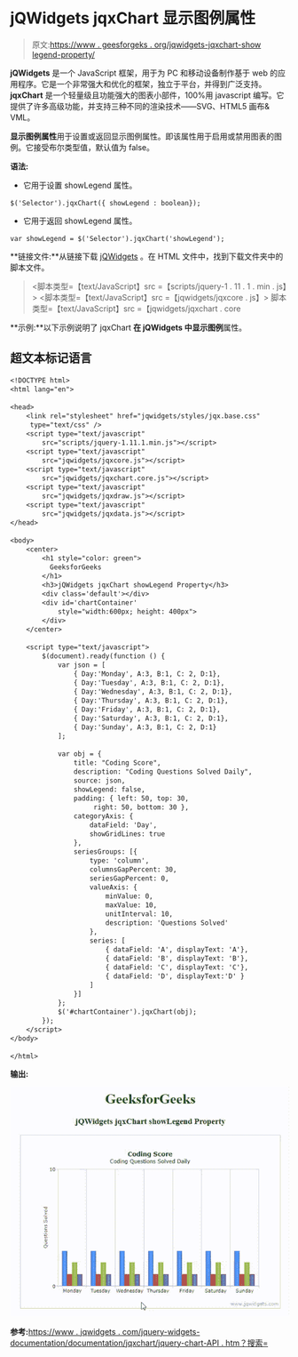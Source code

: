 # jQWidgets jqxChart 显示图例属性

> 原文:[https://www . geesforgeks . org/jqwidgets-jqxchart-show legend-property/](https://www.geeksforgeeks.org/jqwidgets-jqxchart-showlegend-property/)

**jQWidgets** 是一个 JavaScript 框架，用于为 PC 和移动设备制作基于 web 的应用程序。它是一个非常强大和优化的框架，独立于平台，并得到广泛支持。 **jqxChart** 是一个轻量级且功能强大的图表小部件，100%用 javascript 编写。它提供了许多高级功能，并支持三种不同的渲染技术——SVG、HTML5 画布& VML。

**显示图例属性**用于设置或返回显示图例属性。即该属性用于启用或禁用图表的图例。它接受布尔类型值，默认值为 false。

**语法:**

*   它用于设置 showLegend 属性。

```
$('Selector').jqxChart({ showLegend : boolean});
```

*   它用于返回 showLegend 属性。

```
var showLegend = $('Selector').jqxChart('showLegend');
```

**链接文件:**从链接下载 [jQWidgets](https://www.jqwidgets.com/download/) 。在 HTML 文件中，找到下载文件夹中的脚本文件。

> <link rel="”stylesheet”" href="”jqwidgets/styles/jqx.base.css”" type="”text/css”">
> <脚本类型=【text/JavaScript】src =【scripts/jquery-1 . 11 . 1 . min . js】></脚本>
> <脚本类型=【text/JavaScript】src =【jqwidgets/jqxcore . js】></脚本>
> 脚本类型=【text/JavaScript】src =【jqwidgets/jqxchart . core

**示例:**以下示例说明了 jqxChart **在 jQWidgets 中显示图例**属性。

## 超文本标记语言

```
<!DOCTYPE html>
<html lang="en">

<head>
    <link rel="stylesheet" href="jqwidgets/styles/jqx.base.css" 
     type="text/css" />
    <script type="text/javascript" 
        src="scripts/jquery-1.11.1.min.js"></script>
    <script type="text/javascript" 
        src="jqwidgets/jqxcore.js"></script>
    <script type="text/javascript" 
        src="jqwidgets/jqxchart.core.js"></script>
    <script type="text/javascript" 
        src="jqwidgets/jqxdraw.js"></script>
    <script type="text/javascript" 
        src="jqwidgets/jqxdata.js"></script>
</head>

<body>
    <center>
        <h1 style="color: green">
          GeeksforGeeks
        </h1>
        <h3>jQWidgets jqxChart showLegend Property</h3>
        <div class='default'></div>
        <div id='chartContainer' 
            style="width:600px; height: 400px">
        </div>
    </center>

    <script type="text/javascript">
        $(document).ready(function () {
            var json = [
                { Day:'Monday', A:3, B:1, C: 2, D:1},
                { Day:'Tuesday', A:3, B:1, C: 2, D:1},
                { Day:'Wednesday', A:3, B:1, C: 2, D:1},
                { Day:'Thursday', A:3, B:1, C: 2, D:1},
                { Day:'Friday', A:3, B:1, C: 2, D:1},
                { Day:'Saturday', A:3, B:1, C: 2, D:1},
                { Day:'Sunday', A:3, B:1, C: 2, D:1}
            ];

            var obj = {
                title: "Coding Score",
                description: "Coding Questions Solved Daily",
                source: json,
                showLegend: false,
                padding: { left: 50, top: 30, 
                     right: 50, bottom: 30 },
                categoryAxis: {
                    dataField: 'Day',
                    showGridLines: true
                },
                seriesGroups: [{
                    type: 'column',
                    columnsGapPercent: 30,
                    seriesGapPercent: 0,
                    valueAxis: {
                        minValue: 0,
                        maxValue: 10,
                        unitInterval: 10,
                        description: 'Questions Solved'
                    },
                    series: [
                        { dataField: 'A', displayText: 'A'},
                        { dataField: 'B', displayText: 'B'},
                        { dataField: 'C', displayText: 'C'},
                        { dataField: 'D', displayText:'D' }
                    ]
                }]
            };
            $('#chartContainer').jqxChart(obj);
        });
    </script>
</body>

</html>
```

**输出:**

![](img/c331ba4d2b5fb6bc1202c01d1f0ba33c.png)

**参考:**[https://www . jqwidgets . com/jquery-widgets-documentation/documentation/jqxchart/jquery-chart-API . htm？搜索=](https://www.jqwidgets.com/jquery-widgets-documentation/documentation/jqxchart/jquery-chart-api.htm?search=)